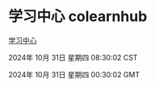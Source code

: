 # 学习中心 colearnhub
[学习中心](http://219.139.197.74:56308/colearnhub/)

2024年 10月 31日 星期四 08:30:02 CST

2024年 10月 31日 星期四 00:30:02 GMT
